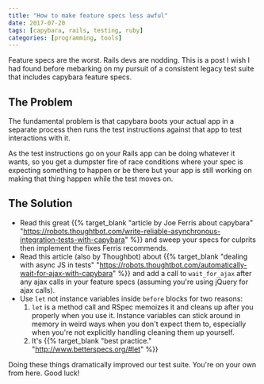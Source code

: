 ```yaml
---
title: "How to make feature specs less awful"
date: 2017-07-20
tags: [capybara, rails, testing, ruby]
categories: [programming, tools]
---
```


Feature specs are the worst. Rails devs are nodding. This is a post I wish I had found before mebarking on my pursuit of a consistent legacy test suite that includes capybara feature specs.

## The Problem

The fundamental problem is that capybara boots your actual app in a separate process then runs the test instructions against that app to test interactions with it.

As the test instructions go on your Rails app can be doing whatever it wants, so you get a dumpster fire of race conditions where your spec is expecting something to happen or be there but your app is still working on making that thing happen while the test moves on.

## The Solution

- Read this great {{% target_blank "article by Joe Ferris about capybara" "https://robots.thoughtbot.com/write-reliable-asynchronous-integration-tests-with-capybara" %}} and sweep your specs for culprits then implement the fixes Ferris recommends.
- Read this article (also by Thoughbot) about {{% target_blank "dealing with async JS in tests" "https://robots.thoughtbot.com/automatically-wait-for-ajax-with-capybara" %}} and add a call to `wait_for_ajax` after any ajax calls in your feature specs (assuming you're using jQuery for ajax calls).
- Use `let` not instance variables inside `before` blocks for two reasons:
  1. `let` is a method call and RSpec memoizes it and cleans up after you properly when you use it. Instance variables can stick around in memory in weird ways when you don't expect them to, especially when you're not explicitly handling cleaning them up yourself.
  2. It's {{% target_blank "best practice." "http://www.betterspecs.org/#let" %}}

Doing these things dramatically improved our test suite. You're on your own from here. Good luck!


